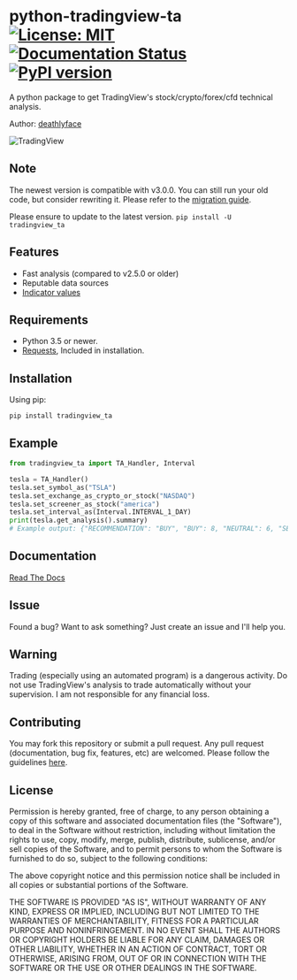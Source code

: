 # python-tradingview-ta [![License: MIT](https://img.shields.io/badge/License-MIT-yellow.svg)](https://opensource.org/licenses/MIT) [![Documentation Status](https://readthedocs.org/projects/python-tradingview-ta/badge/?version=latest)](https://python-tradingview-ta.readthedocs.io/en/latest/?badge=latest) [![PyPI version](https://badge.fury.io/py/tradingview-ta.svg)](https://badge.fury.io/py/tradingview-ta)
 A python package to get TradingView's stock/crypto/forex/cfd technical analysis.
 
 Author: [deathlyface](https://deathlyf.com)
 
 ![TradingView](https://raw.githubusercontent.com/deathlyface/python-tradingview-ta/master/images/tradingview.png)

## Note
 The newest version is compatible with v3.0.0. You can still run your old code, but consider rewriting it. Please refer to the [migration guide](https://python-tradingview-ta.readthedocs.io/en/latest/migration.html).

 Please ensure to update to the latest version. `pip install -U tradingview_ta`
 
## Features
* Fast analysis (compared to v2.5.0 or older)
* Reputable data sources
* [Indicator values](https://python-tradingview-ta.readthedocs.io/en/latest/usage.html#indicator-values)

## Requirements
 - Python 3.5 or newer.
 - [Requests](https://pypi.org/project/requests/), Included in installation.
 
## Installation
 Using pip:
 
```pip install tradingview_ta```

## Example
```python
from tradingview_ta import TA_Handler, Interval

tesla = TA_Handler()
tesla.set_symbol_as("TSLA")
tesla.set_exchange_as_crypto_or_stock("NASDAQ")
tesla.set_screener_as_stock("america")
tesla.set_interval_as(Interval.INTERVAL_1_DAY)
print(tesla.get_analysis().summary)
# Example output: {"RECOMMENDATION": "BUY", "BUY": 8, "NEUTRAL": 6, "SELL": 3}
```
## Documentation
 [Read The Docs](https://python-tradingview-ta.readthedocs.io)

## Issue
 Found a bug? Want to ask something? Just create an issue and I'll help you.
  
## Warning
 Trading (especially using an automated program) is a dangerous activity. Do not use TradingView's analysis to trade automatically without your supervision. I am not responsible for any financial loss.

## Contributing
 You may fork this repository or submit a pull request. Any pull request (documentation, bug fix, features, etc) are welcomed. Please follow the guidelines [here](https://github.com/deathlyface/python-tradingview-ta/blob/master/CONTRIBUTING.md).
 
## License
 Permission is hereby granted, free of charge, to any person obtaining a copy of this software and associated documentation files (the "Software"), to deal in the Software without restriction, including without limitation the rights to use, copy, modify, merge, publish, distribute, sublicense, and/or sell copies of the Software, and to permit persons to whom the Software is furnished to do so, subject to the following conditions:

 The above copyright notice and this permission notice shall be included in all copies or substantial portions of the Software.

 THE SOFTWARE IS PROVIDED "AS IS", WITHOUT WARRANTY OF ANY KIND, EXPRESS OR IMPLIED, INCLUDING BUT NOT LIMITED TO THE WARRANTIES OF MERCHANTABILITY, FITNESS FOR A PARTICULAR PURPOSE AND NONINFRINGEMENT. IN NO EVENT SHALL THE AUTHORS OR COPYRIGHT HOLDERS BE LIABLE FOR ANY CLAIM, DAMAGES OR OTHER LIABILITY, WHETHER IN AN ACTION OF CONTRACT, TORT OR OTHERWISE, ARISING FROM, OUT OF OR IN CONNECTION WITH THE SOFTWARE OR THE USE OR OTHER DEALINGS IN THE SOFTWARE.

